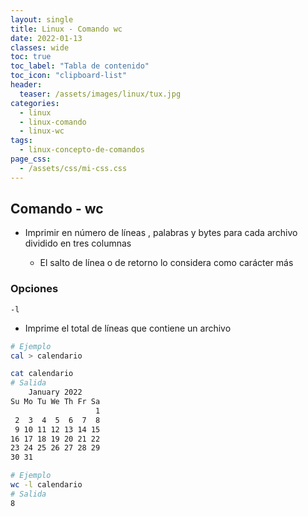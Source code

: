 ```yaml
---
layout: single
title: Linux - Comando wc
date: 2022-01-13
classes: wide
toc: true
toc_label: "Tabla de contenido"
toc_icon: "clipboard-list"
header:
  teaser: /assets/images/linux/tux.jpg
categories:
  - linux
  - linux-comando
  - linux-wc
tags:
  - linux-concepto-de-comandos
page_css: 
  - /assets/css/mi-css.css
---
```


## Comando - wc

* Imprimir en número de líneas , palabras y bytes para cada archivo dividido en tres columnas

  * El salto de línea o de retorno lo considera como carácter más

### Opciones

``-l``

* Imprime el total de líneas que contiene un archivo

```bash
# Ejemplo 
cal > calendario
```

```bash
cat calendario
# Salida
    January 2022
Su Mo Tu We Th Fr Sa
                   1
 2  3  4  5  6  7  8
 9 10 11 12 13 14 15
16 17 18 19 20 21 22
23 24 25 26 27 28 29
30 31
```

```bash
# Ejemplo 
wc -l calendario
# Salida
8
```
